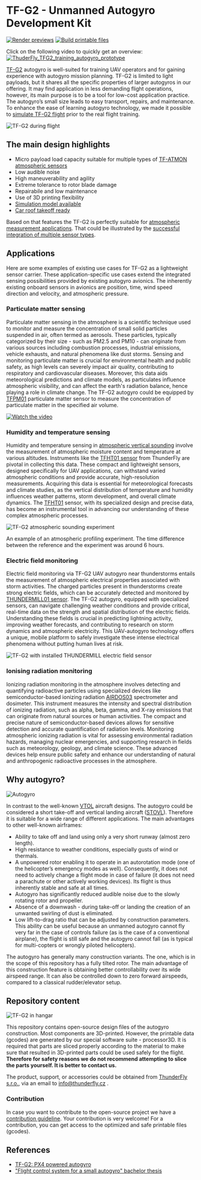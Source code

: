 # TF-G2 - Unmanned Autogyro Development Kit

[![Render previews](https://github.com/ThunderFly-aerospace/TF-G2/actions/workflows/render_previews.yml/badge.svg)](https://github.com/ThunderFly-aerospace/TF-G2/actions/workflows/render_previews.yml)
[![Build printable files](https://github.com/ThunderFly-aerospace/TF-G2/actions/workflows/printable_files.yml/badge.svg)](https://github.com/ThunderFly-aerospace/TF-G2/actions/workflows/printable_files.yml)

Click on the following video to quickly get an overview: 
[![ThuderFly_TFG2_training_autogyro_prototype](https://user-images.githubusercontent.com/5196729/144823035-37a70a1a-de21-4eb6-ab80-2aa2d4ea78db.gif)](http://www.youtube.com/watch?v=6PtS-MwnM_8)

[TF-G2](https://www.thunderfly.cz/tf-g2.html) autogyro is well-suited for training UAV operators and for gaining experience with autogyro mission planning. TF-G2 is limited to light payloads, but it shares all the specific properties of larger autogyros in our offering. It may find application in less demanding flight operations, however, its main purpose is to be a tool for low-cost application practice. The autogyro’s small size leads to easy transport, repairs, and maintenance.
To enhance the ease of learning autogyro technology, we made it possible to [simulate TF-G2 flight](https://github.com/ThunderFly-aerospace/PX4-FlightGear-Bridge) prior to the real flight training.

![TF-G2 during flight](/doc/img/TF-G2_fly_clouds.jpg)

## The main design highlights

  * Micro payload load capacity suitable for multiple types of [TF-ATMON atmospheric sensors](https://www.thunderfly.cz/tf-atmon.html)
  * Low audible noise
  * High maneuverability and agility
  * Extreme tolerance to rotor blade damage
  * Repairabile and low maintenance
  * Use of 3D printing flexibility
  * [Simulation model available](https://github.com/ThunderFly-aerospace/FlightGear-TF-G2)
  * [Car roof takeoff ready](https://github.com/ThunderFly-aerospace/TF-SIMPLEPLATFORM)

Based on that features the TF-G2 is perfectly suitable for [atmospheric measurement applications](https://www.thunderfly.cz/tf-atmon.html). That could be illustrated by the [successful integration of multiple sensor types](https://github.com/ThunderFly-aerospace/TFUNIPAYLOAD01). 

## Applications
Here are some examples of existing use cases for TF-G2 as a lightweight sensor carrier. These application-specific use cases extend the integrated sensing possibilities provided by existing autogyro avionics. The inherently existing onboard sensors in avionics are position, time, wind speed direction and velocity, and atmospheric pressure.

### Particulate matter sensing

Particulate matter sensing in the atmosphere is a scientific technique used to monitor and measure the concentration of small solid particles suspended in air, often termed as aerosols. These particles, typically categorized by their size - such as PM2.5 and PM10 - can originate from various sources including combustion processes, industrial emissions, vehicle exhausts, and natural phenomena like dust storms. Sensing and monitoring particulate matter is crucial for environmental health and public safety, as high levels can severely impact air quality, contributing to respiratory and cardiovascular diseases. Moreover, this data aids meteorological predictions and climate models, as particulates influence atmospheric visibility, and can affect the earth's radiation balance, hence playing a role in climate change. The TF-G2 autogyro could be equipped by [TFPM01](https://github.com/ThunderFly-aerospace/TFPM01) particulate matter sensor to measure the concentration of particulate matter in the specified air volume. 

[ ![Watch the video](https://img.youtube.com/vi/KUhktPDEi8I/hqdefault.jpg) ](https://www.youtube.com/watch?v=KUhktPDEi8I)


### Humidity and temperature sensing

Humidity and temperature sensing in [atmospheric vertical sounding](https://en.wikipedia.org/wiki/Atmospheric_sounding) involve the measurement of atmospheric moisture content and temperature at various altitudes. Instruments like the [TFHT01 sensor](https://github.com/ThunderFly-aerospace/TFHT01)  from ThunderFly are pivotal in collecting this data. These compact and lightweight sensors, designed specifically for UAV applications, can withstand varied atmospheric conditions and provide accurate, high-resolution measurements. Acquiring this data is essential for meteorological forecasts and climate studies, as the vertical distribution of temperature and humidity influences weather patterns, storm development, and overall climate dynamics. The [TFHT01](https://github.com/ThunderFly-aerospace/TFHT01) sensor, with its specialized design and precise data, has become an instrumental tool in advancing our understanding of these complex atmospheric processes.

![TF-G2 atmospheric sounding experiment](https://github.com/ThunderFly-aerospace/TFHT01/blob/TFHT01B/doc/img/TFHT_vertical_profile_measurement.png)

An example of an atmospheric profiling experiment. The time difference between the reference and the experiment was around 6 hours. 

### Electric field monitoring

Electric field monitoring via TF-G2 UAV autogyro near thunderstorms entails the measurement of atmospheric electrical properties associated with storm activities. The charged particles present in thunderstorms create strong electric fields, which can be accurately detected and monitored by [THUNDERMILL01 sensor](https://github.com/UniversalScientificTechnologies/THUNDERMILL01). The TF-G2 autogyro, equipped with specialized sensors, can navigate challenging weather conditions and provide critical, real-time data on the strength and spatial distribution of the electric fields. Understanding these fields is crucial in predicting lightning activity, improving weather forecasts, and contributing to research on storm dynamics and atmospheric electricity. This UAV-autogyro technology offers a unique, mobile platform to safely investigate these intense electrical phenomena without putting human lives at risk.

![TF-G2 with installed THUNDERMILL electric field sensor](./doc/img/TF-G2_THUNDERMILL.jpg)

### Ionising radiation monitoring

Ionizing radiation monitoring in the atmosphere involves detecting and quantifying radioactive particles using specialized devices like semiconductor-based ionizing radiation [AIRDOS03](https://www.ust.cz/UST-dosimeters/AIRDOS/#airdos03-uavdos) spectrometer and dosimeter. This instrument measures the intensity and spectral distribution of ionizing radiation, such as alpha, beta, gamma, and X-ray emissions that can originate from natural sources or human activities. The compact and precise nature of semiconductor-based devices allows for sensitive detection and accurate quantification of radiation levels. Monitoring atmospheric ionizing radiation is vital for assessing environmental radiation hazards, managing nuclear emergencies, and supporting research in fields such as meteorology, geology, and climate science. These advanced devices help ensure public safety and enhance our understanding of natural and anthropogenic radioactive processes in the atmosphere.

## Why autogyro? 

![Autogyro](https://imgs.xkcd.com/comics/autogyros.png)

In contrast to the well-known [VTOL](https://en.wikipedia.org/wiki/VTOL) aircraft designs. The autogyro could be considered a short take-off and vertical landing aircraft ([STOVL](https://en.wikipedia.org/wiki/STOVL)). Therefore it is suitable for a wide range of different applications. The main advantages to other well-known airframes: 

* Ability to take off and land using only a very short runway (almost zero length).
* High resistance to weather conditions, especially gusts of wind or thermals.
* A unpowered rotor enabling it to operate in an autorotation mode (one of the helicopter’s emergency modes as well). Consequently, it does not need to actively change a flight mode in case of failure (it does not need a parachute or other actively working devices). Its flight is thus inherently stable and safe at all times.
* Autogyro has significantly reduced audible noise due to the slowly rotating rotor and propeller. 
* Absence of a downwash - during take-off or landing the creation of an unwanted swirling of dust is eliminated.
* Low lift-to-drag ratio that can be adjusted by construction parameters. This ability can be useful because an unmanned autogyro cannot fly very far in the case of controls failure (as is the case of a conventional airplane), the flight is still safe and the autogyro cannot fall (as is typical for multi-copters or wrongly piloted helicopters).

The autogyro has generally many construction variants. The one, which is in the scope of this repository has a fully tilted rotor. The main advantage of this construction feature is obtaining better controllability over its wide airspeed range. It can also be controlled down to zero forward airspeeds, compared to a classical rudder/elevator setup.

## Repository content

![TF-G2 in hangar](./doc/img/TF-G2_hangar.png)

This repository contains open-source design files of the autogyro construction. Most components are 3D-printed. However, the printable data (gcodes) are generated by our special software suite - processor3D. It is required that parts are sliced properly according to the material to make sure that resulted in 3D-printed parts could be used safely for the flight. **Therefore for safety reasons we do not recommend attempting to slice the parts yourself. It is better to contact us.**

The product, support, or accessories could be obtained from [ThunderFly s.r.o.](https://www.thunderfly.cz/), via an email to info@thunderfly.cz .

### Contribution

In case you want to contribute to the open-source project we have a [contribution guideline](https://github.com/ThunderFly-aerospace/TF-G2/blob/4s/CONTRIBUTING.md). Your contribution is very welcome! For a contribution, you can get access to the optimized and safe printable files (gcodes).

## References 

* [TF-G2: PX4 powered autogyro](https://static.sched.com/hosted_files/px4summit2021/ca/TF-G2%20PX4%20powered%20autogyro.pdf)
* ["Flight control system for a small autogyro" bachelor thesis](https://dspace.cvut.cz/handle/10467/101004)
